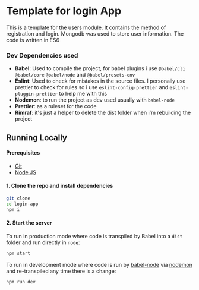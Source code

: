 # Template for login App
This is a template for the users module. It contains the method of registration and login. Mongodb was used to store user information. The code is written in ES6

### Dev Dependencies used
- **Babel**: Used to compile the project, for babel plugins i use `@babel/cli`
  `@babel/core` `@babel/node` and `@babel/presets-env`
- **Eslint**: Used to check for mistakes in the source files. I personally use
  prettier to check for rules so i use `eslint-config-prettier` and
  `eslint-pluggin-prettier` to help me with this
- **Nodemon**: to run the project as dev used usually with `babel-node`
- **Prettier**: as a ruleset for the code
- **Rimraf**: it's just a helper to delete the dist folder when i'm rebuilding
    the project

## Running Locally

#### Prerequisites
* [Git](https://git-scm.com/downloads)
* [Node JS](https://nodejs.org/en/)

#### 1. Clone the repo and install dependencies
```bash
git clone 
cd login-app
npm i
```

#### 2. Start the server
To run in production mode where code is transpiled by Babel into a `dist` folder and run directly in `node`:
```bash
npm start
```

To run in development mode where code is run by [babel-node](https://babeljs.io/docs/en/babel-node) via [nodemon](https://nodemon.io) and re-transpiled any time there is a change:
```bash
npm run dev
```    
